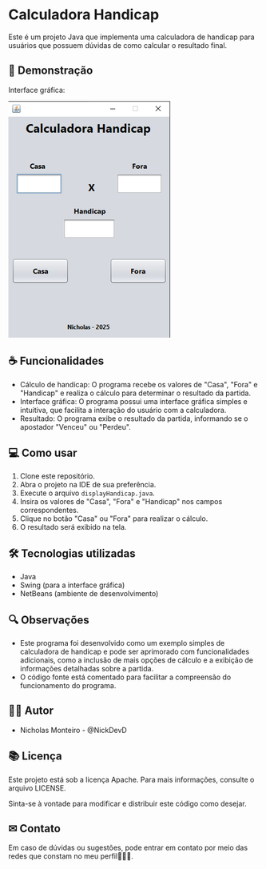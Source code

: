 # Calculadora Handicap 

Este é um projeto Java que implementa uma calculadora de handicap para usuários que possuem dúvidas de como calcular o resultado final.

## 📱 Demonstração

Interface gráfica:

![](assets/display.png)

## ☕ Funcionalidades

* Cálculo de handicap: O programa recebe os valores de "Casa", "Fora" e "Handicap" e realiza o cálculo para determinar o resultado da partida.
* Interface gráfica: O programa possui uma interface gráfica simples e intuitiva, que facilita a interação do usuário com a calculadora.
* Resultado: O programa exibe o resultado da partida, informando se o apostador "Venceu" ou "Perdeu".

## 💻 Como usar

1. Clone este repositório.
2. Abra o projeto na IDE de sua preferência.
3. Execute o arquivo `displayHandicap.java`.
4. Insira os valores de "Casa", "Fora" e "Handicap" nos campos correspondentes.
5. Clique no botão "Casa" ou "Fora" para realizar o cálculo.
6. O resultado será exibido na tela.

## 🛠 Tecnologias utilizadas

* Java
* Swing (para a interface gráfica)
* NetBeans (ambiente de desenvolvimento)

## 🔍 Observações

* Este programa foi desenvolvido como um exemplo simples de calculadora de handicap e pode ser aprimorado com funcionalidades adicionais, como a inclusão de mais opções de cálculo e a exibição de informações detalhadas sobre a partida.
* O código fonte está comentado para facilitar a compreensão do funcionamento do programa.

## 👨‍💻 Autor

* Nicholas Monteiro - @NickDevD

## 📚 Licença

Este projeto está sob a licença Apache. Para mais informações, consulte o arquivo LICENSE.

Sinta-se à vontade para modificar e distribuir este código como desejar.

## ✉ Contato

Em caso de dúvidas ou sugestões, pode entrar em contato por meio das redes que constam no meu perfil👩🏾‍💻.
